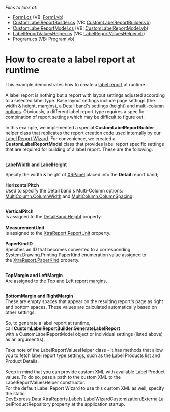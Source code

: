 <!-- default file list -->
*Files to look at*:

* [Form1.cs](./CS/Reporting_how-to-create-a-label-report-at-runtime-t473792/dxWinFormsSample/Form1.cs) (VB: [Form1.vb](./VB/Reporting_how-to-create-a-label-report-at-runtime-t473792/dxWinFormsSample/Form1.vb))
* [CustomLabelReportBuilder.cs](./CS/Reporting_how-to-create-a-label-report-at-runtime-t473792/dxWinFormsSample/LabelReportRuntime/CustomLabelReportBuilder.cs) (VB: [CustomLabelReportBuilder.vb](./VB/Reporting_how-to-create-a-label-report-at-runtime-t473792/dxWinFormsSample/LabelReportRuntime/CustomLabelReportBuilder.vb))
* [CustomLabelReportModel.cs](./CS/Reporting_how-to-create-a-label-report-at-runtime-t473792/dxWinFormsSample/LabelReportRuntime/CustomLabelReportModel.cs) (VB: [CustomLabelReportModel.vb](./VB/Reporting_how-to-create-a-label-report-at-runtime-t473792/dxWinFormsSample/LabelReportRuntime/CustomLabelReportModel.vb))
* [LabelReportValuesHelper.cs](./CS/Reporting_how-to-create-a-label-report-at-runtime-t473792/dxWinFormsSample/LabelReportRuntime/LabelReportValuesHelper.cs) (VB: [LabelReportValuesHelper.vb](./VB/Reporting_how-to-create-a-label-report-at-runtime-t473792/dxWinFormsSample/LabelReportRuntime/LabelReportValuesHelper.vb))
* [Program.cs](./CS/Reporting_how-to-create-a-label-report-at-runtime-t473792/dxWinFormsSample/Program.cs) (VB: [Program.vb](./VB/Reporting_how-to-create-a-label-report-at-runtime-t473792/dxWinFormsSample/Program.vb))
<!-- default file list end -->
# How to create a label report at runtime


<p>This example demonstrates how to create a <a href="https://documentation.devexpress.com/XtraReports/CustomDocument4792.aspx">label report</a> at runtime. <br><br>A label report is nothing but a report with layout settings adjusted according to a selected label type. Base layout settings include page settings (the width & height, margins), a Detail band's settings (height) and <a href="https://documentation.devexpress.com/#XtraReports/CustomDocument2601">multi-column options</a>. Obviously, a different label report type requires a specific combination of report settings which may be difficult to figure out.<br><br>In this example, we implemented a special <strong>CustomLabelReportBuilder </strong>helper class that replicates the report creation code used internally by our <a href="https://documentation.devexpress.com/#InterfaceElementsWin/CustomDocument5036">Label Report Wizard</a>. For convenience, we created a <strong>CustomLabelReportModel</strong> class that provides label report specific settings that are required for building of a label report. These are the following.<br><br></p>
<p><strong>LabelWidth and LabelHeight</strong></p>
<p>Specify the width & height of <a href="https://documentation.devexpress.com/#XtraReports/clsDevExpressXtraReportsUIXRPaneltopic">XRPanel</a> placed into the <strong>Detail</strong> report band;<br><strong><br>HorizontalPitch <br></strong>Used to specify the Detail band's Multi-Column options: <a href="https://documentation.devexpress.com/#XtraReports/DevExpressXtraReportsUIMultiColumn_ColumnWidthtopic">MultiColumn.ColumnWidth</a> and <a href="https://documentation.devexpress.com/#XtraReports/DevExpressXtraReportsUIMultiColumn_ColumnSpacingtopic">MultiColumn.ColumnSpacing</a>.</p>
<p><strong><br>VerticalPitch<br></strong>Is assigned to the <a href="https://documentation.devexpress.com/#XtraReports/DevExpressXtraReportsUIXRControl_Heighttopic">DetailBand.Height</a> property.<br><strong><br>MeasurementUnit </strong><br>Is assigned to the <a href="https://documentation.devexpress.com/#XtraReports/DevExpressXtraReportsUIXtraReport_ReportUnittopic">XtraReport.ReportUnit</a> property.<br><br><strong>PaperKindID</strong> <br>Specifies an ID that becomes converted to a corresponding System.Drawing.Printing.PaperKind enumeration value assigned to the <a href="https://documentation.devexpress.com/#XtraReports/DevExpressXtraReportsUIXtraReport_PaperKindtopic">XtraReport.PaperKind</a> property.<br><br></p>
<p><strong>TopMargin and LeftMargin<br></strong>Are assigned to the Top and Left <a href="https://documentation.devexpress.com/#XtraReports/DevExpressXtraReportsUIXtraReport_Marginstopic">report margins</a>.<br><br></p>
<p><strong>BottomMargin and RightMargin</strong><br>These are empty spaces that appear on the resulting report's page as right and bottom spaces. These values are calculated automatically based on other settings.<br><br>So, to generate a label report at runtime, call <strong>CustomLabelReportBuilder.GenerateLabelReport </strong>with a CustomLabelReportModel object or individual settings (listed above) as an argument(s). <br><br>Take note of the LabelReportValuesHelper class - it has methods that allow you to fetch label report type settings, such as the Label Products list and Product Details. <br><br>Keep in mind that you can provide custom XML with available Label Product values. To do so, pass a path to the custom XML to the LabelReportValuesHelper constructor.<br>For the default Label Report Wizard to use this custom XML as well, specify the static DevExpress.Data.XtraReports.Labels.LabelWizardCustomization.ExternalLabelProductRepository property at the application startup.</p>

<br/>


